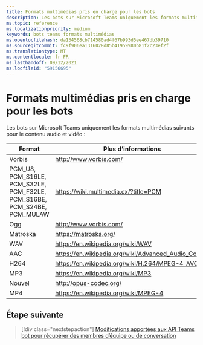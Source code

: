 ```yaml
---
title: Formats multimédias pris en charge pour les bots
description: Les bots sur Microsoft Teams uniquement les formats multimédias suivants pour le contenu audio et vidéo.
ms.topic: reference
ms.localizationpriority: medium
keywords: bots teams formats multimédias
ms.openlocfilehash: da134568cb714580ad4f67b993d5ee467db39710
ms.sourcegitcommit: fc9f906ea1316028d85b41959980b81f2c23ef2f
ms.translationtype: MT
ms.contentlocale: fr-FR
ms.lasthandoff: 09/12/2021
ms.locfileid: "59156695"
---
```

# <a name="supported-media-formats-for-bots"></a>Formats multimédias pris en charge pour les bots

Les bots sur Microsoft Teams uniquement les formats multimédias suivants pour le contenu audio et vidéo :

| Format | Plus d’informations |
| --- | --- |
| Vorbis | http://www.vorbis.com/ |
| PCM_U8, PCM_S16LE, PCM_S32LE, PCM_F32LE, PCM_S16BE, PCM_S24BE, PCM_MULAW | https://wiki.multimedia.cx/?title=PCM |
| Ogg | http://www.vorbis.com/ |
| Matroska | https://matroska.org/ |
| WAV | https://en.wikipedia.org/wiki/WAV |
| AAC | https://en.wikipedia.org/wiki/Advanced_Audio_Coding |
| H264 | https://en.wikipedia.org/wiki/H.264/MPEG-4_AVC |
| MP3 | https://en.wikipedia.org/wiki/MP3 |
| Nouvel | http://opus-codec.org/ |
| MP4 | https://en.wikipedia.org/wiki/MPEG-4 |

## <a name="next-step"></a>Étape suivante

> [!div class="nextstepaction"]
> [Modifications apportées aux API Teams bot pour récupérer des membres d’équipe ou de conversation](~/resources/team-chat-member-api-changes.md)
